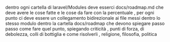 dentro ogni cartella di laravel/Modules deve esserci docs/roadmap.md che deve avere le cose fatte e le cose da fare con la percentuale , per ogni punto ci deve essere un collegamento bidirezionale ai file messi dentro lo stesso modulo dentro la cartella docs/roadmap che devono spiegare passo passo come fare quel punto, spiegando criticità , punti di forza, di debolezza, colli di bottiglia e come risolverli , religione, filosofia, politica 